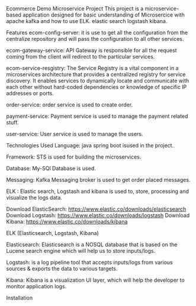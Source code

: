 Ecommerce Demo Microservice Project
This project is a microservice-based application designed for basic understanding of Microsercice with apache kafka and how to use ELK. elastic search logstash kibana.

Features
ecom-config-server: it is use to get all the configuration from the centralize repository and will pass the configuration to all other services.

ecom-gateway-service: API Gateway is responsible for all the request coming from the client will redirect to the particular services.

ecom-service-resgistry: The Service Registry is a vital component in a microservices architecture that provides a centralized registry for service discovery. It enables services to dynamically locate and communicate with each other without hard-coded dependencies or knowledge of specific IP addresses or ports.

order-service: order service is used to create order.

payment-service: Payment service is used to manage the payment related stuff.

user-service: User service is used to manage the users.

Technologies Used
Language: java spring boot isused in the project.

Framework: STS is used for building the microservices.

Database: My-SQl Database is used.

Messaging: Kafka Messaging broker is used to get order placed messages.

ELK : Elastic search, Logstash and kibana is used to, store, processing and visualize the logs data.

Download ElasticSearch: https://www.elastic.co/downloads/elasticsearch Download Logstash: https://www.elastic.co/downloads/logstash Download Kibana: https://www.elastic.co/downloads/kibana

ELK (Elasticsearch, Logstash, Kibana)

Elasticsearch: Elasticsearch is a NOSQL database that is based on the Lucene search engine which will help us to store inputs/logs.

Logstash: is a log pipeline tool that accepts inputs/logs from various sources & exports the data to various targets.

Kibana: Kibana is a visualization UI layer, which will help the developer to monitor application logs.

Installation
